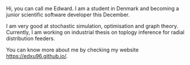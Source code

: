 Hi, you can call me Edward. I am a student in Denmark and becoming a junior scientific software developer this December.

I am very good at stochastic simulation, optimisation and graph theory. Currently, I am working on industrial thesis on toplogy inference for radial distribution feeders.

You can know more about me by checking my website https://edxu96.github.io/.
